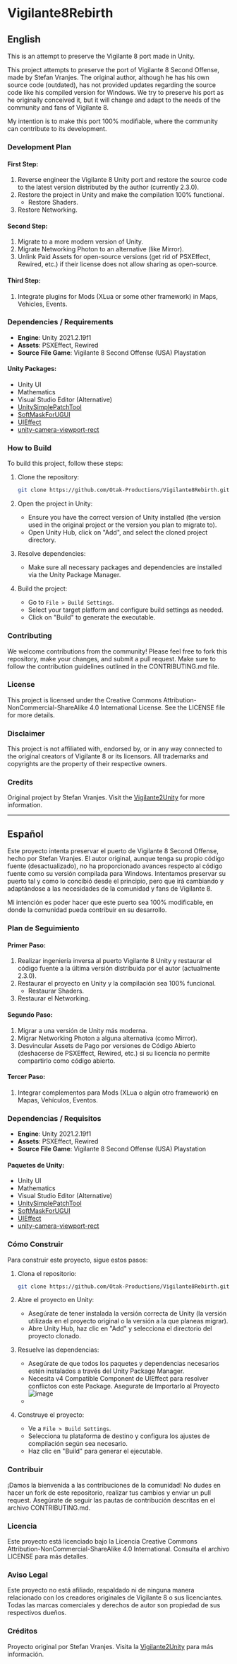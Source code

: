 # Vigilante8Rebirth

## English

This is an attempt to preserve the Vigilante 8 port made in Unity.

This project attempts to preserve the port of Vigilante 8 Second Offense, made by Stefan Vranjes. The original author, although he has his own source code (outdated), has not provided updates regarding the source code like his compiled version for Windows. We try to preserve his port as he originally conceived it, but it will change and adapt to the needs of the community and fans of Vigilante 8.

My intention is to make this port 100% modifiable, where the community can contribute to its development.

### Development Plan

#### First Step:
1. Reverse engineer the Vigilante 8 Unity port and restore the source code to the latest version distributed by the author (currently 2.3.0).
2. Restore the project in Unity and make the compilation 100% functional.
   - Restore Shaders.
3. Restore Networking.

#### Second Step:
1. Migrate to a more modern version of Unity.
2. Migrate Networking Photon to an alternative (like Mirror).
3. Unlink Paid Assets for open-source versions (get rid of PSXEffect, Rewired, etc.) if their license does not allow sharing as open-source.

#### Third Step:
1. Integrate plugins for Mods (XLua or some other framework) in Maps, Vehicles, Events.

### Dependencies / Requirements

- **Engine**: Unity 2021.2.19f1
- **Assets**: PSXEffect, Rewired
- **Source File Game**: Vigilante 8 Second Offense (USA) Playstation

#### Unity Packages:
- Unity UI
- Mathematics
- Visual Studio Editor (Alternative)
- [UnitySimplePatchTool](https://github.com/yasirkula/UnitySimplePatchTool)
- [SoftMaskForUGUI](https://github.com/mob-sakai/SoftMaskForUGUI)
- [UIEffect](https://github.com/mob-sakai/UIEffect)
- [unity-camera-viewport-rect](https://github.com/gilzoide/unity-camera-viewport-rect.git#1.0.1)

### How to Build

To build this project, follow these steps:

1. Clone the repository:
    ```sh
    git clone https://github.com/Otak-Productions/Vigilante8Rebirth.git
    ```

2. Open the project in Unity:
    - Ensure you have the correct version of Unity installed (the version used in the original project or the version you plan to migrate to).
    - Open Unity Hub, click on "Add", and select the cloned project directory.

3. Resolve dependencies:
    - Make sure all necessary packages and dependencies are installed via the Unity Package Manager.

4. Build the project:
    - Go to `File > Build Settings`.
    - Select your target platform and configure build settings as needed.
    - Click on "Build" to generate the executable.

### Contributing

We welcome contributions from the community! Please feel free to fork this repository, make your changes, and submit a pull request. Make sure to follow the contribution guidelines outlined in the CONTRIBUTING.md file.

### License

This project is licensed under the Creative Commons Attribution-NonCommercial-ShareAlike 4.0 International License. See the LICENSE file for more details.

### Disclaimer

This project is not affiliated with, endorsed by, or in any way connected to the original creators of Vigilante 8 or its licensors. All trademarks and copyrights are the property of their respective owners.

### Credits

Original project by Stefan Vranjes. Visit the [Vigilante2Unity](https://github.com/stefanvranjes/Vigilante2Unity) for more information.

---

## Español

Este proyecto intenta preservar el puerto de Vigilante 8 Second Offense, hecho por Stefan Vranjes. El autor original, aunque tenga su propio código fuente (desactualizado), no ha proporcionado avances respecto al código fuente como su versión compilada para Windows. Intentamos preservar su puerto tal y como lo concibió desde el principio, pero que irá cambiando y adaptándose a las necesidades de la comunidad y fans de Vigilante 8.

Mi intención es poder hacer que este puerto sea 100% modificable, en donde la comunidad pueda contribuir en su desarrollo.

### Plan de Seguimiento

#### Primer Paso:
1. Realizar ingeniería inversa al puerto Vigilante 8 Unity y restaurar el código fuente a la última versión distribuida por el autor (actualmente 2.3.0).
2. Restaurar el proyecto en Unity y la compilación sea 100% funcional.
   - Restaurar Shaders.
3. Restaurar el Networking.

#### Segundo Paso:
1. Migrar a una versión de Unity más moderna.
2. Migrar Networking Photon a alguna alternativa (como Mirror).
3. Desvincular Assets de Pago por versiones de Código Abierto (deshacerse de PSXEffect, Rewired, etc.) si su licencia no permite compartirlo como código abierto.

#### Tercer Paso:
1. Integrar complementos para Mods (XLua o algún otro framework) en Mapas, Vehículos, Eventos.

### Dependencias / Requisitos

- **Engine**: Unity 2021.2.19f1
- **Assets**: PSXEffect, Rewired
- **Source File Game**: Vigilante 8 Second Offense (USA) Playstation

#### Paquetes de Unity:
- Unity UI
- Mathematics
- Visual Studio Editor (Alternative)
- [UnitySimplePatchTool](https://github.com/yasirkula/UnitySimplePatchTool)
- [SoftMaskForUGUI](https://github.com/mob-sakai/SoftMaskForUGUI)
- [UIEffect](https://github.com/mob-sakai/UIEffect)
- [unity-camera-viewport-rect](https://github.com/gilzoide/unity-camera-viewport-rect.git#1.0.1)

### Cómo Construir

Para construir este proyecto, sigue estos pasos:

1. Clona el repositorio:
    ```sh
    git clone https://github.com/Otak-Productions/Vigilante8Rebirth.git
    ```

2. Abre el proyecto en Unity:
    - Asegúrate de tener instalada la versión correcta de Unity (la versión utilizada en el proyecto original o la versión a la que planeas migrar).
    - Abre Unity Hub, haz clic en "Add" y selecciona el directorio del proyecto clonado.

3. Resuelve las dependencias:
    - Asegúrate de que todos los paquetes y dependencias necesarios estén instalados a través del Unity Package Manager.
    - Necesita v4 Compatible Component de UIEffect para resolver conflictos con este Package. Asegurate de Importarlo al Proyecto
      ![image](https://github.com/user-attachments/assets/67263af3-58e6-4adf-9efe-b8d20a0ff19a)
    - 


4. Construye el proyecto:
    - Ve a `File > Build Settings`.
    - Selecciona tu plataforma de destino y configura los ajustes de compilación según sea necesario.
    - Haz clic en "Build" para generar el ejecutable.

### Contribuir

¡Damos la bienvenida a las contribuciones de la comunidad! No dudes en hacer un fork de este repositorio, realizar tus cambios y enviar un pull request. Asegúrate de seguir las pautas de contribución descritas en el archivo CONTRIBUTING.md.

### Licencia

Este proyecto está licenciado bajo la Licencia Creative Commons Attribution-NonCommercial-ShareAlike 4.0 International. Consulta el archivo LICENSE para más detalles.

### Aviso Legal

Este proyecto no está afiliado, respaldado ni de ninguna manera relacionado con los creadores originales de Vigilante 8 o sus licenciantes. Todas las marcas comerciales y derechos de autor son propiedad de sus respectivos dueños.

### Créditos

Proyecto original por Stefan Vranjes. Visita la [Vigilante2Unity](https://github.com/stefanvranjes/Vigilante2Unity) para más información.
